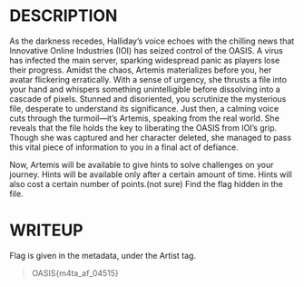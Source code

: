 # DESCRIPTION
As the darkness recedes, Halliday’s voice echoes with the chilling news that Innovative Online Industries (IOI) has seized control of the OASIS. A virus has infected the main server, sparking widespread panic as players lose their progress. Amidst the chaos, Artemis materializes before you, her avatar flickering erratically. With a sense of urgency, she thrusts a file into your hand and whispers something unintelligible before dissolving into a cascade of pixels.
Stunned and disoriented, you scrutinize the mysterious file, desperate to understand its significance. Just then, a calming voice cuts through the turmoil—it’s Artemis, speaking from the real world. She reveals that the file holds the key to liberating the OASIS from IOI’s grip. Though she was captured and her character deleted, she managed to pass this vital piece of information to you in a final act of defiance.


Now, Artemis will be available to give hints to solve challenges on your journey. Hints will be available only after a certain amount of time. Hints will also cost a certain number of points.(not sure)
Find the flag hidden in the file.

# WRITEUP

Flag is given in the metadata, under the Artist tag.
>OASIS{m4ta_af_04515}
